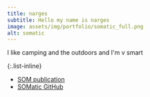 ```yaml
---
title: narges
subtitle: Hello my name is narges
image: assets/img/portfolio/somatic_full.png
alt: somatic
---
```


I like camping and the outdoors and I'm v smart

{:.list-inline}
- [SOM publication](https://www.ncbi.nlm.nih.gov/pmc/articles/PMC6855564/)
- [SOMatic GitHub](https://github.com/csjansen/SOMatic)

